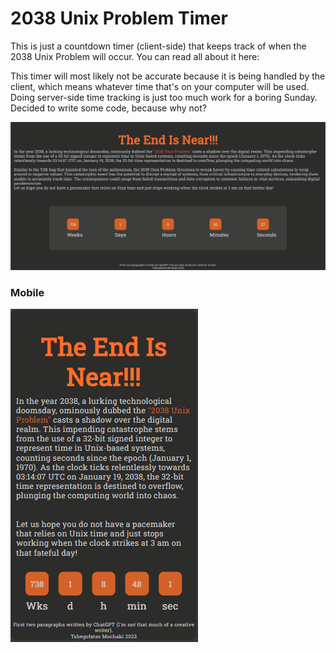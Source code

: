 # 2038 Unix Problem Timer
This is just a countdown timer (client-side) that keeps track of when the 2038 Unix Problem will occur. You can read all about it here:

This timer will most likely not be accurate because it is being handled by the client, which means whatever time that's on your computer will be used. Doing server-side time tracking is just too much work for a boring Sunday. Decided to write some code, because why not?

![image](https://github.com/chux05/2038UnixProblem/blob/main/yotud.png)

### Mobile 

![image](https://github.com/chux05/2038UnixProblem/blob/main/yotudMobile.png)

